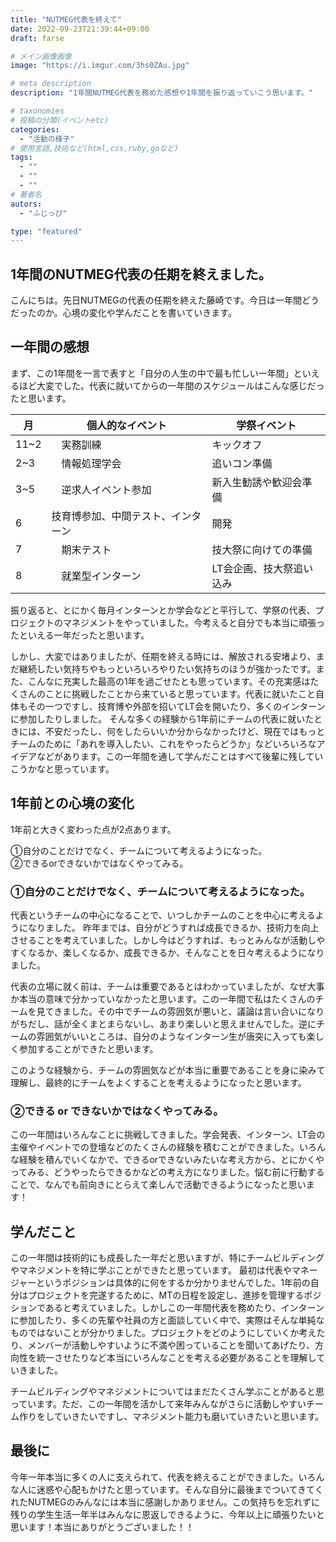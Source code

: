 ```yaml
---
title: "NUTMEG代表を終えて"
date: 2022-09-23T21:39:44+09:00
draft: farse

# メイン画像画像
image: "https://i.imgur.com/3hs0ZAu.jpg"

# meta description
description: "1年間NUTMEG代表を務めた感想や1年間を振り返っていこう思います。"

# taxonomies
# 投稿の分類(イベントetc)
categories:
  - "活動の様子"
# 使用言語,技術など(html,css,ruby,goなど)
tags:
  - ""
  - ""
  - ""
# 著者名
autors:
  - "ふじっぴ"

type: "featured"
---
```

## 1年間のNUTMEG代表の任期を終えました。
こんにちは。先日NUTMEGの代表の任期を終えた藤崎です。今日は一年間どうだったのか。心境の変化や学んだことを書いていきます。

## 一年間の感想
まず、この1年間を一言で表すと「自分の人生の中で最も忙しい一年間」といえるほど大変でした。代表に就いてからの一年間のスケジュールはこんな感じだったと思います。

| 月 | 個人的なイベント | 学祭イベント |
| -----| -------- | -------- |
| 11~2 |　実務訓練| キックオフ|
| 2~3  |　情報処理学会| 追いコン準備|
| 3~5  |　逆求人イベント参加| 新入生勧誘や歓迎会準備 |
| 6    | 技育博参加、中間テスト、インターン| 開発　|
| 7  　|　期末テスト|  技大祭に向けての準備  |
| 8  　|　就業型インターン　|  LT会企画、技大祭追い込み |

振り返ると、とにかく毎月インターンとか学会などと平行して、学祭の代表、プロジェクトのマネジメントをやっていました。今考えると自分でも本当に頑張ったといえる一年だったと思います。

しかし、大変ではありましたが、任期を終える時には、解放される安堵より、まだ継続したい気持ちやもっといろいろやりたい気持ちのほうが強かったです。また、こんなに充実した最高の1年を過ごせたとも思っています。その充実感はたくさんのことに挑戦したことから来ていると思っています。代表に就いたこと自体もその一つですし、技育博や外部を招いてLT会を開いたり、多くのインターンに参加したりしました。
そんな多くの経験から1年前にチームの代表に就いたときには、不安だったし、何をしたらいいか分からなかったけど、現在ではもっとチームのために「あれを導入したい、これをやったらどうか」などいろいろなアイデアなどがあります。この一年間を通して学んだことはすべて後輩に残していこうかなと思っています。
 
## 1年前との心境の変化
1年前と大きく変わった点が2点あります。

①自分のことだけでなく、チームについて考えるようになった。<br>
②できるorできないかではなくやってみる。

### ①自分のことだけでなく、チームについて考えるようになった。
代表というチームの中心になることで、いつしかチームのことを中心に考えるようになりました。
昨年までは、自分がどうすれば成長できるか、技術力を向上させることを考えていました。しかし今はどうすれば、もっとみんなが活動しやすくなるか、楽しくなるか、成長できるか、そんなことを日々考えるようになりました。

代表の立場に就く前は、チームは重要であるとはわかっていましたが、なぜ大事か本当の意味で分かっていなかったと思います。この一年間で私はたくさんのチームを見てきました。その中でチームの雰囲気が悪いと、議論は言い合いになりがちだし、話が全くまとまらないし、あまり楽しいと思えませんでした。逆にチームの雰囲気がいいところは、自分のようなインターン生が唐突に入っても楽しく参加することができたと思います。

このような経験から、チームの雰囲気などが本当に重要であることを身に染みて理解し、最終的にチームをよくすることを考えるようになったと思います。

### ②できる or できないかではなくやってみる。
この一年間はいろんなことに挑戦してきました。学会発表、インターン、LT会の主催やイベントでの登壇などのたくさんの経験を積むことができました。いろんな経験を積んでいくなかで、できるorできないみたいな考え方から、とにかくやってみる、どうやったらできるかなどの考え方になりました。悩む前に行動することで、なんでも前向きにとらえて楽しんで活動できるようになったと思います！

## 学んだこと
この一年間は技術的にも成長した一年だと思いますが、特にチームビルディングやマネジメントを特に学ぶことができたと思っています。
最初は代表やマネージャーというポジションは具体的に何をするか分かりませんでした。1年前の自分はプロジェクトを完遂するために、MTの日程を設定し、進捗を管理するポジションであると考えていました。しかしこの一年間代表を務めたり、インターンに参加したり、多くの先輩や社員の方と面談していく中で、実際はそんな単純なものではないことが分かりました。プロジェクトをどのようにしていくか考えたり、メンバーが活動しやすいように不満や困っていることを聞いてあげたり、方向性を統一させたりなど本当にいろんなことを考える必要があることを理解していきました。

チームビルディングやマネジメントについてはまだたくさん学ぶことがあると思っています。ただ、この一年間を活かして来年みんながさらに活動しやすいチーム作りをしていきたいですし、マネジメント能力も磨いていきたいと思います。

## 最後に
今年一年本当に多くの人に支えられて、代表を終えることができました。いろんな人に迷惑や心配もかけたと思っています。そんな自分に最後までついてきてくれたNUTMEGのみんなには本当に感謝しかありません。この気持ちを忘れずに残りの学生生活一年半はみんなに恩返しできるように、今年以上に頑張りたいと思います！本当にありがとうございました！！
